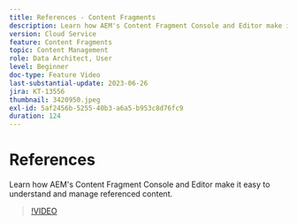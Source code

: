 ```yaml
---
title: References - Content Fragments
description: Learn how AEM's Content Fragment Console and Editor make it easy to manage referenced content.
version: Cloud Service
feature: Content Fragments
topic: Content Management
role: Data Architect, User
level: Beginner
doc-type: Feature Video
last-substantial-update: 2023-06-26
jira: KT-13556
thumbnail: 3420950.jpeg
exl-id: 5af2456b-5255-40b3-a6a5-b953c8d76fc9
duration: 124
---
```

# References

Learn how AEM's Content Fragment Console and Editor make it easy to understand and manage referenced content.

>[!VIDEO](https://video.tv.adobe.com/v/3420950/?learn=on)
